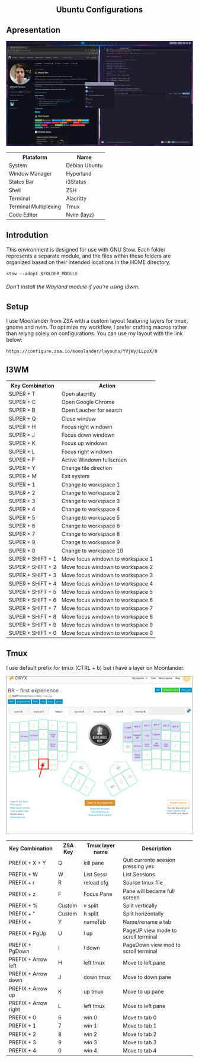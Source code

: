 <h2 align="center"> Ubuntu Configurations  </h2>





## Apresentation
![System SS](docs/system.png)

<table align="center">
  <tr>
    <th>Plataform</th>
    <th>Name</th>
  </tr>
  <tr>
    <td>System</td>
    <td>Debian Ubuntu</td>
  </tr>
  <tr>
    <td>Window Manager</td>
    <td>Hyperland</td>
  </tr>
  <tr>
    <td>Status Bar</td>
    <td>i3Status</td>
  </tr>
  <tr>
    <td>Shell</td>
    <td>ZSH</td>
  </tr>
  <tr>
    <td>Terminal</td>
    <td>Alacritty</td>
  </tr>
  <tr>
    <td>Terminal Multiplexing</td>
    <td>Tmux</td>
  </tr>
  <tr>
    <td>Code Editor</td>
    <td>Nvim (layz)</td>
  </tr>
</table>


## Introdution
This environment is designed for use with GNU Stow. Each folder represents a separate module, and the files within these folders are organized based on their intended locations in the HOME directory. 

```
stow --adopt $FOLDER_MODULE
```

###### Don't install the Wayland module if you're using i3wm.

## Setup
I use Moonlander from ZSA with a custom layout featuring layers for tmux, gnome and nvim. To optimize my workflow, I prefer crafting macros rather than relyng solely on configurations.
You can use my layout with the link below:

```
https://configure.zsa.io/moonlander/layouts/YVjWy/LLpoX/0
```

## I3WM

<table align="center">
  <tr>
    <th>Key Combination</th>
    <th>Action</th>
  </tr>
   <tr>
    <td>SUPER + T</td>
    <td>Open alacritty</td>
  </tr>
  <tr>
    <td>SUPER + C</td>
    <td>Open Google Chrome</td>
  </tr>
  <tr>
    <td>SUPER + B</td>
    <td>Open Laucher for search</td>
  </tr>
  <tr>
    <td>SUPER + Q</td>
    <td>Close window</td>
  </tr>
   <tr>
    <td>SUPER + H</td>
    <td>Focus right windown</td>
  </tr> 
  <tr>
    <td>SUPER + J</td>
    <td>Focus down windown</td>
  </tr> 
  <tr>
    <td>SUPER + K</td>
    <td>Focus up windown</td>
  </tr>
   <tr>
    <td>SUPER + L</td>
    <td>Focus right windown</td>
  </tr> 
   <tr>
   <td>SUPER + F</td>
    <td>Active Windown fullscreen</td>
  </tr> 
   <tr>
   <td>SUPER + Y</td>
    <td>Change tile direction</td>
  </tr> 
  <tr>
   <td>SUPER + M</td>
    <td>Exit system</td>
  </tr> 
  <tr>
   <td>SUPER + 1 </td>
    <td>Change to workspace 1</td>
  </tr> 
   <tr>
   <td>SUPER + 2 </td>
    <td>Change to workspace 2</td>
  </tr> 
   <tr>
   <td>SUPER + 3 </td>
    <td>Change to workspace 3</td>
  </tr> 
   <tr>
   <td>SUPER + 4 </td>
    <td>Change to workspace 4</td>
  </tr> 
   <tr>
   <td>SUPER + 5 </td>
    <td>Change to workspace 5</td>
  </tr> 
   <tr>
   <td>SUPER + 6 </td>
    <td>Change to workspace 6</td>
  </tr> 
   <tr>
   <td>SUPER + 7 </td>
    <td>Change to workspace 8</td>
  </tr> 
   <tr>
   <td>SUPER + 9 </td>
    <td>Change to workspace 9</td>
  </tr> 
   <tr>
   <td>SUPER + 0 </td>
    <td>Change to workspace 10</td>
  </tr> 
   <tr>
   <td>SUPER + SHIFT + 1 </td>
    <td>Move focus windown to workspace 1</td>
  </tr> 
    <tr>
   <td>SUPER + SHIFT + 2 </td>
    <td>Move focus windown to workspace 2</td>
  </tr> 
    <tr>
   <td>SUPER + SHIFT + 3 </td>
    <td>Move focus windown to workspace 3</td>
  </tr> 
    <tr>
   <td>SUPER + SHIFT + 4 </td>
    <td>Move focus windown to workspace 4</td>
  </tr> 
    <tr>
   <td>SUPER + SHIFT + 5 </td>
    <td>Move focus windown to workspace 5</td>
  </tr> 
    <tr>
   <td>SUPER + SHIFT + 6 </td>
    <td>Move focus windown to workspace 6</td>
  </tr> 
    <tr>
   <td>SUPER + SHIFT + 7 </td>
    <td>Move focus windown to workspace 7</td>
  </tr> 
    <tr>
   <td>SUPER + SHIFT + 8 </td>
    <td>Move focus windown to workspace 8</td>
  </tr> 
    <tr>
   <td>SUPER + SHIFT + 9 </td>
    <td>Move focus windown to workspace 9</td>
  </tr> 
    <tr>
   <td>SUPER + SHIFT + 0 </td>
    <td>Move focus windown to workspace 0</td>
  </tr> 
</table>


## Tmux

I use default prefix for tmux (CTRL + b)  but i have a layer on Moonlander.

![TmuxZSA](docs/tmux-layer.png)

<table align="center">
  <tr>
    <th>Key Combination</th>
    <th>ZSA Key</th>
    <th>Tmux layer name</th>
    <th>Description</th>
  </tr>
   <tr>
    <td>PREFIX + X + Y </td>
    <td>Q</td>
    <td>kill pane</td>
    <td>Quit currente seesion pressing yes</td>
  </tr>
   <tr>
    <td>PREFIX + W</td>
    <td>W</td>
    <td>List Sessi </td>
    <td>List Sessions</td>
  </tr>
  <tr>
    <td>PREFIX + r </td>
    <td>R</td>
    <td>reload cfg</td>
    <td>Source tmux file</td>
  </tr>
   <tr>
    <td>PREFIX + z </td>
    <td>F</td>
    <td>Focus Pane</td>
    <td>Pane will became full screen</td>
  </tr>
    <tr>
    <td>PREFIX + % </td>
    <td> Custom </td>
    <td>v split</td>
    <td>Split vertically </td>
  </tr>
  <tr>
    <td>PREFIX + " </td>
    <td> Custom </td>
    <td>h split</td>
    <td>Split horizontally </td>
  </tr>
   <tr>
    <td>PREFIX +  </td>
        <td>Y</td>
    <td>nameTab</td>
    <td>Name/rename a tab</td>
  </tr>
   </tr>
   <tr>
    <td>PREFIX + PgUp </td>
        <td>U</td>
    <td>l up</td>
    <td>PageUP view mode to scroll terminal</td>
  </tr>
    <tr>
    <td>PREFIX + PgDown </td>
        <td>i</td>
    <td>l down</td>
    <td>PageDown view mod to scroll terminal</td>
  </tr>
  <tr>
    <td>PREFIX + Arrow left </td>
        <td>H</td>
    <td>left tmux</td>
    <td>Move to left pane</td>
  </tr>
   <tr>
    <td>PREFIX + Arrow down </td>
        <td>J</td>
    <td>down tmux</td>
    <td>Move to down pane</td>
    <tr>
     <tr>
    <td>PREFIX + Arrow up </td>
        <td>K</td>
    <td>up tmux</td>
    <td>Move to up pane</td>
    <tr>
    <td>PREFIX + Arrow right </td>
        <td>L</td>
    <td>left tmux</td>
    <td>Move to left pane</td>
  </tr>
    <tr>
    <td>PREFIX + 0 </td>
        <td>6</td>
    <td>win 0</td>
    <td>Move to tab 0</td>
  </tr>
    </tr>
    <tr>
    <td>PREFIX + 1 </td>
        <td>7</td>
    <td>win 1</td>
    <td>Move to tab 1 </td>
  </tr>
    </tr>
    <tr>
    <td>PREFIX + 2 </td>
        <td>8</td>
    <td>win 2</td>
    <td>Move to tab 2</td>
  </tr>
   </tr>
    <tr>
    <td>PREFIX + 3 </td>
        <td>9</td>
    <td>win 3</td>
    <td>Move to tab 3</td>
  </tr>
 </tr>
    <tr>
    <td>PREFIX + 4 </td>
        <td>0</td>
    <td>win 4</td>
    <td>Move to tab 4</td>
  </tr>
</table>
